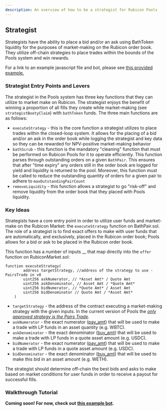```yaml
---
description: An overview of how to be a strategist for Rubicon Pools
---
```


## Strategist

Strategists have the ability to place a bid and/or an ask using BathToken liquidity for the purposes of market-making on the Rubicon order book. They utilize off-chain strategies to place trades within the bounds of the Pools system and win rewards.

For a link to an example javascript file and bot, please see [this provided example.](https://github.com/RubiconDeFi/rubicon\_protocol/blob/master/strategist/kovanPoolsStrategist.js)

### Strategist Entry Points and Levers

The strategist in the Pools system has three key functions that they can utilize to market make on Rubicon. The strategist enjoys the benefit of winning a proportion of all fills they create while market-making (see `strategistBootyClaim`) with `bathToken` funds. The three main functions are as follows:

* `executeStrategy` - this is the core function a strategist utilizes to place trades within the closed-loop system. It allows for the placing of a bid and/or an ask in the order book while logging the strategist and key data so they can be rewarded for NPV-positive market-making behavior
* `bathScrub` - this function is the mandatory "cleaning" function that must be performed on Rubicon Pools for it to operate efficiently. This function parses through outstanding orders on a given `BathPair`. This ensures that after "time expiry" any orders still in the order book are logged for yield and liquidity is returned to the pool. Moreover, this function must be called to reduce the outstanding quantity of orders for a given pair to adhere to `maxOutstandingPairCount`
* `removeLiquidity` - this function allows a strategist to go "risk-off" and remove liquidity from the order book that they placed with Pools liquidity.

### Key Ideas

Strategists have a core entry point in order to utilize user funds and market-make on the Rubicon Market: the `executeStrategy` function on BathPair.sol. The role of a strategist is to find exact offers to make with user funds that are automatically, and exclusively, placed in the Rubicon order book; Pools allows for a bid or ask to be placed in the Rubicon order book.

This function has a number of inputs __ that map directly into the `offer` function on RubiconMarket.sol:

```
function executeStrategy(
        address targetStrategy, //address of the strategy to use - PairsTrade in v0
        uint256 askNumerator, // *Asset Amt* / Quote Amt
        uint256 askDenominator, // Asset Amt / *Quote Amt*
        uint256 bidNumerator, // *Quote Amt* / Asset Amt
        uint256 bidDenominator // Quote Amt / *Asset Amt*
    )
```

* `targetStrategy` - the address of the contract executing a market-making strategy with the given inputs. In the current version of Pools the [_only approved strategy is the Pairs Trade_](/docs/protocol/rubicon-pools/bathpair).
* `askNumerator` - the exact numerator ([pay\_am](/docs/protocol/rubicon-market/key-functions#offer)[t](https://www.youtube.com/watch?v=dQw4w9WgXcQ)) that will be used to make a trade with LP funds in an asset quantity (e.g. WBTC).
* `askDenominator` - the exact denominator ([buy\_amt](/docs/protocol/rubicon-market/key-functions#offer)) that will be used to make a trade with LP funds in a quote asset amount (e.g. USDC).
* `bidNumerator` - the exact numerator ([pay\_am](/docs/protocol/rubicon-market/key-functions#offer)[t](https://www.youtube.com/watch?v=dQw4w9WgXcQ)) that will be used to make a trade with LP funds in a quote asset amount (e.g. USDC).
* `bidDenominator` - the exact denominator ([buy\_amt](/docs/protocol/rubicon-market/key-functions#offer)) that will be used to make this bid in an asset amount (e.g. WETH).

The strategist should determine off-chain the best bids and asks to make based on market conditions for user funds in order to receive a payout for successful fills.

### Walkthrough Tutorial

**Coming soon! For now, check out** [**this example bot**](https://github.com/RubiconDeFi/rubicon\_protocol/blob/master/strategist/kovanPoolsStrategist.js)**.**

###

